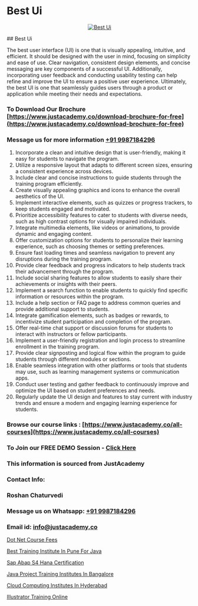 # Best Ui

<p align="center">
  <a href="https://justacademy.co/all-courses">
    <img src="https://i.ibb.co/P5KtSQ2/ui-ux.png" alt="Best Ui">
  </a>
</p>
## Best Ui

The best user interface (UI) is one that is visually appealing, intuitive, and efficient. It should be designed with the user in mind, focusing on simplicity and ease of use. Clear navigation, consistent design elements, and concise messaging are key components of a successful UI. Additionally, incorporating user feedback and conducting usability testing can help refine and improve the UI to ensure a positive user experience. Ultimately, the best UI is one that seamlessly guides users through a product or application while meeting their needs and expectations.
### To Download Our Brochure [https://www.justacademy.co/download-brochure-for-free](https://www.justacademy.co/download-brochure-for-free)
### Message us for more information [+91 9987184296](https://api.whatsapp.com/send?phone=919987184296)
1) Incorporate a clean and intuitive design that is user-friendly, making it easy for students to navigate the program.
2) Utilize a responsive layout that adapts to different screen sizes, ensuring a consistent experience across devices.
3) Include clear and concise instructions to guide students through the training program efficiently.
4) Create visually appealing graphics and icons to enhance the overall aesthetics of the UI.
5) Implement interactive elements, such as quizzes or progress trackers, to keep students engaged and motivated.
6) Prioritize accessibility features to cater to students with diverse needs, such as high contrast options for visually impaired individuals.
7) Integrate multimedia elements, like videos or animations, to provide dynamic and engaging content.
8) Offer customization options for students to personalize their learning experience, such as choosing themes or setting preferences.
9) Ensure fast loading times and seamless navigation to prevent any disruptions during the training program.
10) Provide clear feedback and progress indicators to help students track their advancement through the program.
11) Include social sharing features to allow students to easily share their achievements or insights with their peers.
12) Implement a search function to enable students to quickly find specific information or resources within the program.
13) Include a help section or FAQ page to address common queries and provide additional support to students.
14) Integrate gamification elements, such as badges or rewards, to incentivize student participation and completion of the program.
15) Offer real-time chat support or discussion forums for students to interact with instructors or fellow participants.
16) Implement a user-friendly registration and login process to streamline enrollment in the training program.
17) Provide clear signposting and logical flow within the program to guide students through different modules or sections.
18) Enable seamless integration with other platforms or tools that students may use, such as learning management systems or communication apps.
19) Conduct user testing and gather feedback to continuously improve and optimize the UI based on student preferences and needs.
20) Regularly update the UI design and features to stay current with industry trends and ensure a modern and engaging learning experience for students.

### Browse our course links : [https://www.justacademy.co/all-courses](https://www.justacademy.co/all-courses) 
### To Join our FREE DEMO Session - [Click Here](https://www.justacademy.co/register-for-course-demo)


### This information is sourced from JustAcademy
### Contact Info:
### Roshan Chaturvedi
### Message us on Whatsapp: [+91 9987184296](https://api.whatsapp.com/send?phone=919987184296)
### Email id: [info@justacademy.co](mailto:info@justacademy.co)
                
[Dot Net Course Fees](https://www.linkedin.com/pulse/dot-net-course-fees-justacademy-boston-orjkc?trackingId=bjrmoecjh0hoyLu771Egjw%3D%3D&lipi=urn%3Ali%3Apage%3Ad_flagship3_company_admin%3BA1nZ1nP9T4epQeiwVmNY3A%3D%3D)

[Best Training Institute In Pune For Java](https://www.linkedin.com/pulse/best-training-institute-pune-java-justacademy-beangaluru-50toe?trackingId=431hyb%2Bkny%2F1EWX8V15uAA%3D%3D&lipi=urn%3Ali%3Apage%3Ad_flagship3_company_admin%3BV3sjVNqrQV6LT8YmMJxhFA%3D%3D)

[Sap Abap S4 Hana Certification](https://medium.com/@akanshapatil/sap-abap-s4-hana-certification-530583161920)

[Java Project Training Institutes In Bangalore](https://medium.com/@roneet705/java-project-training-institutes-in-bangalore-140e2b53676f)

[Cloud Computing Institutes In Hyderabad](https://justacademyin.github.io/justacademy/cloud-computing-institutes-in-hyderabad)

[Illustrator Training Online](https://justacademyin.github.io/justacademy/illustrator-training-online)

